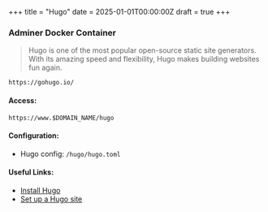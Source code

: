 +++
title = "Hugo"
date = 2025-01-01T00:00:00Z
draft = true
+++

### Adminer Docker Container

> Hugo is one of the most popular open-source static site generators.
> With its amazing speed and flexibility, Hugo makes building websites fun again.

    https://gohugo.io/


#### Access:
    https://www.$DOMAIN_NAME/hugo


#### Configuration:
* Hugo config: `/hugo/hugo.toml`


#### Useful Links:
* [Install Hugo](https://gohugo.io/getting-started/quick-start/)
* [Set up a Hugo site](https://www.giraffeacademy.com/static-site-generators/hugo/)
